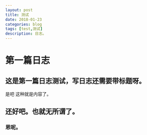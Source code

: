 ```yaml
---
layout: post
title: 测试
date: 2018-01-23
categories: blog
tags: [test,测试]
description: 日志。
---
```

# 第一篇日志
## 这是第一篇日志测试，写日志还需要带标题呀。
是吧 这种就是内容了。


## 还好吧。也就无所谓了。

### 恩呢。

